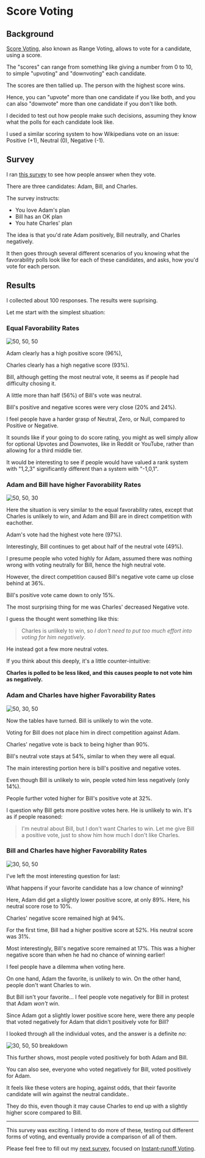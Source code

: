 <link rel="stylesheet" href="/default.css">

# Score Voting

## Background

[Score Voting](https://en.wikipedia.org/wiki/Score_voting), also known as Range Voting, allows to vote for a candidate, using a score.

The "scores" can range from something like giving a number from 0 to 10, to simple "upvoting" and "downvoting" each candidate.

The scores are then tallied up. The person with the highest score wins.

Hence, you can "upvote" more than one candidate if you like both, and you can also "downvote" more than one candidate if you don't like both.

I decided to test out how people make such decisions, assuming they know what the polls for each candidate look like.

I used a similar scoring system to how Wikipedians vote on an issue: Positive (+1), Neutral (0), Negative (-1).

## Survey

I ran [this survey](https://docs.google.com/forms/d/e/1FAIpQLSdEKCGuxMN1-2tGkLDmw4oe-5Q0jHCQ7hDnNcY7vbAkdKKWmQ/viewform) to see how people answer when they vote.

There are three candidates: Adam, Bill, and Charles.

The survey instructs:

* You love Adam's plan
* Bill has an OK plan
* You hate Charles' plan

The idea is that you'd rate Adam positively, Bill neutrally, and Charles negatively.

It then goes through several different scenarios of you knowing what the favorability polls look like for each of these candidates, and asks, how you'd vote for each person.

## Results

I collected about 100 responses. The results were suprising.

Let me start with the simplest situation:

### Equal Favorability Rates

![50, 50, 50](score/equal.png)

Adam clearly has a high positive score (96%),

Charles clearly has a high negative score (93%).

Bill, although getting the most neutral vote, it seems as if people had difficulty chosing it.

A little more than half (56%) of Bill's vote was neutral.

Bill's positive and negative scores were very close (20% and 24%).

I feel people have a harder grasp of Neutral, Zero, or Null, compared to Positive or Negative.

It sounds like if your going to do score rating, you might as well simply allow for optional Upvotes and Downvotes, like in Reddit or YouTube, rather than allowing for a third middle tier.

It would be interesting to see if people would have valued a rank system with "1,2,3" significantly different than a system with "-1,0,1".

### Adam and Bill have higher Favorability Rates

![50, 50, 30](score/adam_bill.png)

Here the situation is very similar to the equal favorability rates, except that Charles is unlikely to win, and Adam and Bill are in direct competition with eachother.

Adam's vote had the highest vote here (97%).

Interestingly, Bill continues to get about half of the neutral vote (49%).

I presume people who voted highly for Adam, assumed there was nothing wrong with voting neutrally for Bill, hence the high neutral vote.

However, the direct competition caused Bill's negative vote came up close behind at 36%.

Bill's positive vote came down to only 15%.

The most surprising thing for me was Charles' decreased Negative vote.

I guess the thought went something like this:

> Charles is unlikely to win, so *I don't need to put too much effort into voting for him negatively*.

He instead got a few more neutral votes.

If you think about this deeply, it's a little counter-intuitive:

**Charles is polled to be less liked, and this causes people to not vote him as negatively.**

### Adam and Charles have higher Favorability Rates

![50, 30, 50](score/adam_charles.png)

Now the tables have turned. Bill is unlikely to win the vote.

Voting for Bill does not place him in direct competition against Adam.

Charles' negative vote is back to being higher than 90%.

Bill's neutral vote stays at 54%, similar to when they were all equal.

The main interesting portion here is bill's positive and negative votes.

Even though Bill is unlikely to win, people voted him less negatively (only 14%).

People further voted higher for Bill's positive vote at 32%.

I question why Bill gets more positive votes here. He is unlikely to win. It's as if people reasoned:

> I'm neutral about Bill, but I don't want Charles to win. Let me give Bill a positive vote, just to show him how much I don't like Charles.

### Bill and Charles have higher Favorability Rates

![30, 50, 50](score/bill_charles.png)

I've left the most interesting question for last:

What happens if your favorite candidate has a low chance of winning?

Here, Adam did get a slightly lower positive score, at only 89%. Here, his neutral score rose to 10%.

Charles' negative score remained high at 94%.

For the first time, Bill had a higher positive score at 52%. His neutral score was 31%.

Most interestingly, Bill's negative score remained at 17%. This was a higher negative score than when he had no chance of winning earlier!

I feel people have a dilemma when voting here.

On one hand, Adam the favorite, is unlikely to win. On the other hand, people don't want Charles to win.

But Bill isn't your favorite... I feel people vote negatively for Bill in protest that Adam *won't win*.

Since Adam got a slightly lower positive score here, were there any people that voted negatively for Adam that didn't positively vote for Bill?

I looked through all the individual votes, and the answer is a definite *no*:

![30, 50, 50 breakdown](score/breakdown_adam30_bill50.png)

This further shows, most people voted positively for both Adam and Bill.

You can also see, everyone who voted negatively for Bill, voted positively for Adam.

It feels like these voters are hoping, against odds, that their favorite candidate will win against the neutral candidate..

They do this, even though it may cause Charles to end up with a slightly higher score compared to Bill.

---

This survey was exciting. I intend to do more of these, testing out different forms of voting, and eventually provide a comparison of all of them.

Please feel free to fill out my [next survey](https://docs.google.com/forms/d/e/1FAIpQLSdo6BFNdP61gRI2N1Cf-k7FhlRUPrnMFpxDJUAI8trjlxv7NA/viewform), focused on [Instant-runoff Voting](https://en.wikipedia.org/wiki/Instant-runoff_voting).
